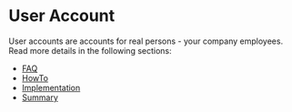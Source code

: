 # User Account

User accounts are accounts for real persons - your company employees.
Read more details in the following sections:

- [FAQ](./1%20FAQ/)
- [HowTo](./2%20HowTo/)
- [Implementation](./3%20Implementation/)
- [Summary](./4%20Summary/)
